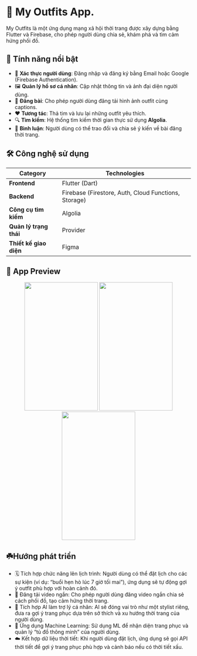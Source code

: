# 👗 My Outfits App.
My Outfits là một ứng dụng mạng xã hội thời trang được xây dựng bằng Flutter và Firebase, cho phép người dùng chia sẻ, khám phá và tìm cảm hứng phối đồ.
## 🌟 Tính năng nổi bật

- 👕 **Xác thực người dùng**: Đăng nhập và đăng ký bằng Email hoặc Google (Firebase Authentication).  
- 🖼️ **Quản lý hồ sơ cá nhân**: Cập nhật thông tin và ảnh đại diện người dùng.
- 🧥 **Đăng bài**: Cho phép người dùng đăng tải hình ảnh outfit cùng captions.  
- ❤️ **Tương tác**: Thả tim và lưu lại những outfit yêu thích. 
- 🔍 **Tìm kiếm**: Hệ thống tìm kiếm thời gian thực sử dụng **Algolia**.  
- 💬 **Bình luận**: Người dùng có thể trao đổi và chia sẻ ý kiến về bài đăng thời trang.

## 🛠️ **Công nghệ sử dụng**

| Category | Technologies |
|-----------|--------------|
| **Frontend** | Flutter (Dart) |
| **Backend** | Firebase (Firestore, Auth, Cloud Functions, Storage) |
| **Công cụ tìm kiếm** | Algolia |
| **Quản lý trạng thái** | Provider |
| **Thiết kế giao diện** | Figma |

## 📱 App Preview
<p align="center">
  <img src="https://github.com/user-attachments/assets/8d7cdebe-e056-4745-af98-1be3e330f4b3" width="200" height="350" />
  <img src="https://github.com/user-attachments/assets/fec2f7a6-4dd1-4c9a-9b4f-dabf89401995" width="200" height="350" />
  <img src="https://github.com/user-attachments/assets/a32ac694-b3f4-4e4c-82ac-75e80c336091" width="200" height="350"/>
</p>

## ☘️Hướng phát triển
- 🗓 Tích hợp chức năng lên lịch trình: Người dùng có thể đặt lịch cho các sự kiện (ví dụ: “buổi hẹn hò lúc 7 giờ tối mai”), ứng dụng sẽ tự động gợi ý outfit phù hợp với hoàn cảnh đó.
- 🎥 Đăng tải video ngắn: Cho phép người dùng đăng video ngắn chia sẻ cách phối đồ, tạo cảm hứng thời trang.
- 🤖 Tích hợp AI làm trợ lý cá nhân: AI sẽ đóng vai trò như một stylist riêng, đưa ra gợi ý trang phục dựa trên sở thích và xu hướng thời trang của người dùng.
- 🧠 Ứng dụng Machine Learning: Sử dụng ML để nhận diện trang phục và quản lý “tủ đồ thông minh” của người dùng.
- ☁️ Kết hợp dữ liệu thời tiết: Khi người dùng đặt lịch, ứng dụng sẽ gọi API thời tiết để gợi ý trang phục phù hợp và cảnh báo nếu có thời tiết xấu.
